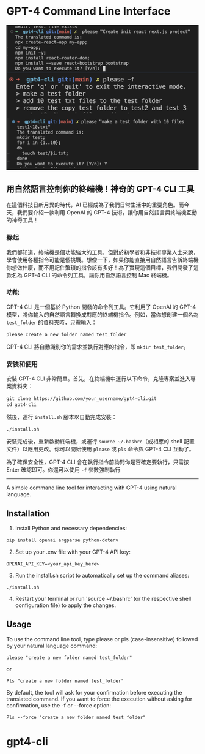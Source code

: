 # GPT-4 Command Line Interface

![](demo.png)

## 用自然語言控制你的終端機！神奇的 GPT-4 CLI 工具
在這個科技日新月異的時代，AI 已經成為了我們日常生活中的重要角色。而今天，我們要介紹一款利用 OpenAI 的 GPT-4 技術，讓你用自然語言與終端機互動的神奇工具！
### 緣起
我們都知道，終端機是個功能強大的工具，但對於初學者和非技術專業人士來說，學會使用各種指令可能是個挑戰。想像一下，如果你能直接用自然語言告訴終端機你想做什麼，而不用記住繁瑣的指令該有多好！為了實現這個目標，我們開發了這款名為 GPT-4 CLI 的命令列工具，讓你用自然語言控制 Mac 終端機。
### 功能
GPT-4 CLI 是一個基於 Python 開發的命令列工具。它利用了 OpenAI 的 GPT-4 模型，將你輸入的自然語言轉換成對應的終端機指令。例如，當你想創建一個名為 `test_folder` 的資料夾時，只需輸入：

```
please create a new folder named test_folder

```

GPT-4 CLI 將自動識別你的需求並執行對應的指令，即 `mkdir test_folder`。
### 安裝和使用
安裝 GPT-4 CLI 非常簡單。首先，在終端機中運行以下命令，克隆專案並進入專案資料夾：

```
git clone https://github.com/your_username/gpt4-cli.git
cd gpt4-cli

```

然後，運行 `install.sh` 腳本以自動完成安裝：

```
./install.sh

```

安裝完成後，重新啟動終端機，或運行 `source ~/.bashrc`（或相應的 shell 配置文件）以應用更改。你可以開始使用 `please` 或 `pls` 命令與 GPT-4 CLI 互動了。

為了確保安全性，GPT-4 CLI 會在執行指令前詢問你是否確定要執行，只需按 Enter 確認即可。你還可以使用 `-f` 參數強制執行


***

A simple command line tool for interacting with GPT-4 using natural language.

## Installation

1. Install Python and necessary dependencies:

```bash
pip install openai argparse python-dotenv
```

2. Set up your .env file with your GPT-4 API key:
```
OPENAI_API_KEY=<your_api_key_here>
```

3. Run the install.sh script to automatically set up the command aliases:
```
./install.sh
```

4. Restart your terminal or run 'source ~/.bashrc' (or the respective shell configuration file) to apply the changes.

## Usage
To use the command line tool, type please or pls (case-insensitive) followed by your natural language command:

```
please "create a new folder named test_folder"
```
or

```
Pls "create a new folder named test_folder"
```

By default, the tool will ask for your confirmation before executing the translated command. If you want to force the execution without asking for confirmation, use the -f or --force option:
 
```
Pls --force "create a new folder named test_folder"
```
# gpt4-cli

